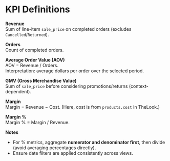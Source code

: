 # KPI Definitions

**Revenue**  
Sum of line-item `sale_price` on completed orders (excludes `Cancelled`/`Returned`).

**Orders**  
Count of completed orders.

**Average Order Value (AOV)**  
AOV = Revenue / Orders.  
Interpretation: average dollars per order over the selected period.

**GMV (Gross Merchandise Value)**  
Sum of `sale_price` before considering promotions/returns (context-dependent).

**Margin**  
Margin = Revenue − Cost. (Here, cost is from `products.cost` in TheLook.)

**Margin %**  
Margin % = Margin / Revenue.

**Notes**  
- For % metrics, aggregate **numerator and denominator first**, then divide (avoid averaging percentages directly).  
- Ensure date filters are applied consistently across views.
